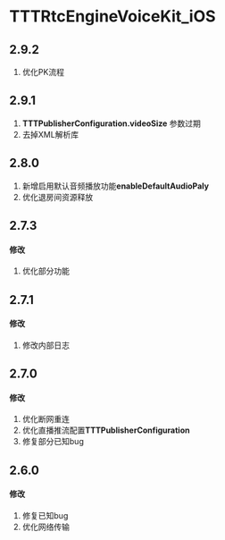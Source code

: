 # TTTRtcEngineVoiceKit_iOS

## 2.9.2

1. 优化PK流程

## 2.9.1

1. **TTTPublisherConfiguration.videoSize** 参数过期
2. 去掉XML解析库

## 2.8.0

1. 新增启用默认音频播放功能**enableDefaultAudioPaly**
2. 优化退房间资源释放

## 2.7.3

#### 修改

1. 优化部分功能

## 2.7.1

#### 修改

1. 修改内部日志

## 2.7.0

#### 修改

1. 优化断网重连
2. 优化直播推流配置**TTTPublisherConfiguration**
3. 修复部分已知bug

## 2.6.0

#### 修改

1. 修复已知bug
2. 优化网络传输
